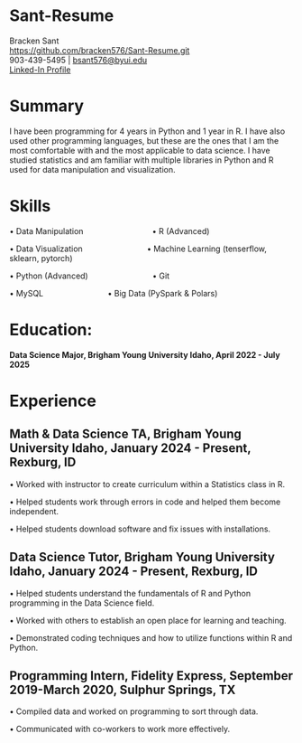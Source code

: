 # Sant-Resume
Bracken Sant   
https://github.com/bracken576/Sant-Resume.git   
903-439-5495 | bsant576@byui.edu   
[Linked-In Profile](https://linkedin.com/in/bracken-sant-70b76a192)
# Summary
I have been programming for 4 years in Python and 1 year in R. I have also used other programming languages, but these are the ones that I am the most comfortable with and the most applicable to data science. I have studied statistics and am familiar with multiple libraries in Python and R used for data manipulation and visualization. 
# Skills
•	Data Manipulation &nbsp;&nbsp;&nbsp;&nbsp;&nbsp;&nbsp;&nbsp;&nbsp;&nbsp;&nbsp;&nbsp;&nbsp;&nbsp;&nbsp;&nbsp;&nbsp;&nbsp;&nbsp;&nbsp;&nbsp;&nbsp;&nbsp;&nbsp;&nbsp;&nbsp;&nbsp;&nbsp;&nbsp;&nbsp; • R (Advanced)

•	Data Visualization &nbsp;&nbsp;&nbsp;&nbsp;&nbsp;&nbsp;&nbsp;&nbsp;&nbsp;&nbsp;&nbsp;&nbsp;&nbsp;&nbsp;&nbsp;&nbsp;&nbsp;&nbsp;&nbsp;&nbsp;&nbsp;&nbsp;&nbsp;&nbsp;&nbsp;&nbsp;&nbsp; • Machine Learning (tenserflow, sklearn, pytorch)

•	Python (Advanced) &nbsp;&nbsp;&nbsp;&nbsp;&nbsp;&nbsp;&nbsp;&nbsp;&nbsp;&nbsp;&nbsp;&nbsp;&nbsp;&nbsp;&nbsp;&nbsp;&nbsp;&nbsp;&nbsp;&nbsp;&nbsp;&nbsp;&nbsp;&nbsp;&nbsp;&nbsp;&nbsp; • Git	

•	MySQL &nbsp;&nbsp;&nbsp;&nbsp;&nbsp;&nbsp;&nbsp;&nbsp;&nbsp;&nbsp;&nbsp;&nbsp;&nbsp;&nbsp;&nbsp;&nbsp;&nbsp;&nbsp;&nbsp;&nbsp;&nbsp;&nbsp;&nbsp;&nbsp;&nbsp;&nbsp;&nbsp; • Big Data (PySpark & Polars)

# Education:
**Data Science Major, Brigham Young University Idaho, April 2022 - July 2025**

# Experience
## Math & Data Science TA, Brigham Young University Idaho, January 2024 - Present, Rexburg, ID

•	Worked with instructor to create curriculum within a Statistics class in R.

•	Helped students work through errors in code and helped them become independent.

•	Helped students download software and fix issues with installations.

## Data Science Tutor, Brigham Young University Idaho, January 2024 - Present, Rexburg, ID
• Helped students understand the fundamentals of R and Python programming in the Data Science field.  

• Worked with others to establish an open place for learning and teaching.

• Demonstrated coding techniques and how to utilize functions within R and Python.

## Programming Intern, Fidelity Express, September 2019-March 2020, Sulphur Springs, TX
•	Compiled data and worked on programming to sort through data.

• Communicated with co-workers to work more effectively.


